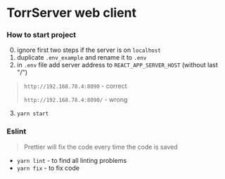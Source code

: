 # TorrServer web client

### How to start project

0. ignore first two steps if the server is on `localhost`
1. duplicate `.env_example` and rename it to `.env`
2. in `.env` file add server address to `REACT_APP_SERVER_HOST` (without last "/")
> `http://192.168.78.4:8090` - correct
>
> `http://192.168.78.4:8090/` - wrong
3. `yarn start`

### Eslint
> Prettier will fix the code every time the code is saved

- `yarn lint` - to find all linting problems
- `yarn fix` - to fix code